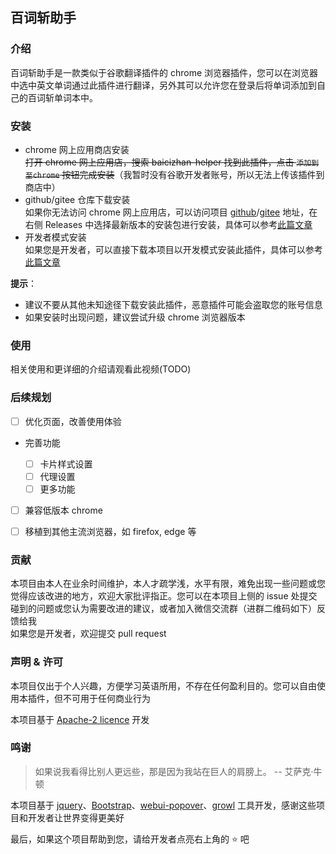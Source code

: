 ## 百词斩助手

### 介绍

百词斩助手是一款类似于谷歌翻译插件的 chrome 浏览器插件，您可以在浏览器中选中英文单词通过此插件进行翻译，另外其可以允许您在登录后将单词添加到自己的百词斩单词本中。

### 安装

- chrome 网上应用商店安装  
  ~~打开 chrome 网上应用店，搜索 baicizhan-helper 找到此插件，点击 `添加到至chrome` 按钮完成安装~~（我暂时没有谷歌开发者账号，所以无法上传该插件到商店中）
- github/gitee 仓库下载安装  
  如果你无法访问 chrome 网上应用店，可以访问项目 [github](https://github.com/marmot-z/baicizhan-helper)/[gitee](https://gitee.com/marmot-z/baicizhan-helper) 地址，在右侧 Releases 中选择最新版本的安装包进行安装，具体可以参考[此篇文章](https://www.cnblogs.com/weihuang6620/p/8301920.html)
- 开发者模式安装  
  如果您是开发者，可以直接下载本项目以开发模式安装此插件，具体可以参考[此篇文章](https://blog.csdn.net/weixin_41789688/article/details/120504600)

**提示**：

- 建议不要从其他未知途径下载安装此插件，恶意插件可能会盗取您的账号信息
- 如果安装时出现问题，建议尝试升级 chrome 浏览器版本

### 使用

相关使用和更详细的介绍请观看此视频(TODO)

### 后续规划

- [ ] 优化页面，改善使用体验

- 完善功能
  
  - [ ] 卡片样式设置
  - [ ] 代理设置
  - [ ] 更多功能

- [ ] 兼容低版本 chrome  

- [ ] 移植到其他主流浏览器，如 firefox, edge 等

### 贡献

本项目由本人在业余时间维护，本人才疏学浅，水平有限，难免出现一些问题或您觉得应该改进的地方，欢迎大家批评指正。您可以在本项目上侧的 issue 处提交碰到的问题或您认为需要改进的建议，或者加入微信交流群（进群二维码如下）反馈给我  
如果您是开发者，欢迎提交 pull request

### 声明 & 许可

本项目仅出于个人兴趣，方便学习英语所用，不存在任何盈利目的。您可以自由使用本插件，但不可用于任何商业行为

本项目基于 [Apache-2 licence](https://www.apache.org/licenses/LICENSE-2.0) 开发

### 鸣谢

> 如果说我看得比别人更远些，那是因为我站在巨人的肩膀上。 -- 艾萨克·牛顿

本项目基于 [jquery](https://github.com/jquery/jquery)、[Bootstrap](https://github.com/twbs/bootstrap)、[webui-popover](https://github.com/sandywalker/webui-popover)、[growl](https://github.com/stanlemon/jGrowl) 工具开发，感谢这些项目和开发者让世界变得更美好

最后，如果这个项目帮助到您，请给开发者点亮右上角的 :star: 吧